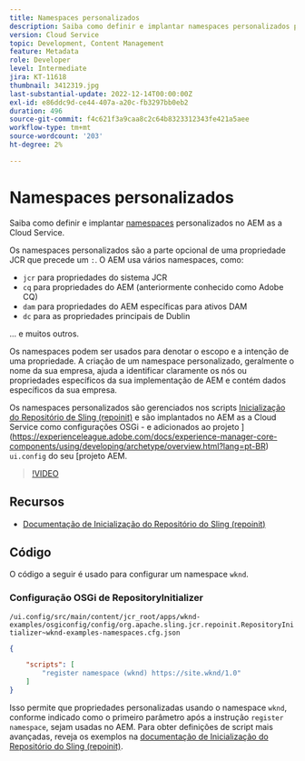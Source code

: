 ```yaml
---
title: Namespaces personalizados
description: Saiba como definir e implantar namespaces personalizados para o AEM as a Cloud Service.
version: Cloud Service
topic: Development, Content Management
feature: Metadata
role: Developer
level: Intermediate
jira: KT-11618
thumbnail: 3412319.jpg
last-substantial-update: 2022-12-14T00:00:00Z
exl-id: e86ddc9d-ce44-407a-a20c-fb3297bb0eb2
duration: 496
source-git-commit: f4c621f3a9caa8c2c64b8323312343fe421a5aee
workflow-type: tm+mt
source-wordcount: '203'
ht-degree: 2%

---
```


# Namespaces personalizados

Saiba como definir e implantar [namespaces](https://developer.adobe.com/experience-manager/reference-materials/spec/jcr/1.0/4.5_Namespaces.html) personalizados no AEM as a Cloud Service.

Os namespaces personalizados são a parte opcional de uma propriedade JCR que precede um `:`. O AEM usa vários namespaces, como:

+ `jcr` para propriedades do sistema JCR
+ `cq` para propriedades do AEM (anteriormente conhecido como Adobe CQ)
+ `dam` para propriedades do AEM específicas para ativos DAM
+ `dc` para as propriedades principais de Dublin

... e muitos outros.

Os namespaces podem ser usados para denotar o escopo e a intenção de uma propriedade. A criação de um namespace personalizado, geralmente o nome da sua empresa, ajuda a identificar claramente os nós ou propriedades específicos da sua implementação de AEM e contém dados específicos da sua empresa.

Os namespaces personalizados são gerenciados nos scripts [Inicialização do Repositório de Sling (repoinit)](https://sling.apache.org/documentation/bundles/repository-initialization.html) e são implantados no AEM as a Cloud Service como configurações OSGi - e adicionados ao projeto ](https://experienceleague.adobe.com/docs/experience-manager-core-components/using/developing/archetype/overview.html?lang=pt-BR) `ui.config` do seu [projeto AEM.

>[!VIDEO](https://video.tv.adobe.com/v/3412319?quality=12&learn=on)

## Recursos

+ [Documentação de Inicialização do Repositório do Sling (repoinit)](https://sling.apache.org/documentation/bundles/repository-initialization.html#repoinit-parser-test-scenarios)

## Código

O código a seguir é usado para configurar um namespace `wknd`.

### Configuração OSGi de RepositoryInitializer

`/ui.config/src/main/content/jcr_root/apps/wknd-examples/osgiconfig/config/org.apache.sling.jcr.repoinit.RepositoryInitializer~wknd-examples-namespaces.cfg.json`

```json
{

    "scripts": [
        "register namespace (wknd) https://site.wknd/1.0"
    ]
}
```

Isso permite que propriedades personalizadas usando o namespace `wknd`, conforme indicado como o primeiro parâmetro após a instrução `register namespace`, sejam usadas no AEM. Para obter definições de script mais avançadas, reveja os exemplos na [documentação de Inicialização do Repositório do Sling (repoinit)](https://sling.apache.org/documentation/bundles/repository-initialization.html#repoinit-parser-test-scenarios).
